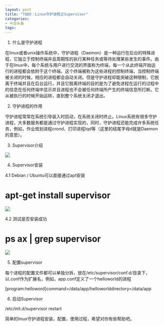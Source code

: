 ```yaml
---
layout: post
title: "TODO：Linux守护进程之Supervisor"
categories:
- 今日头条
tags:
---
```

1. 什么是守护进程

在linux或者unix操作系统中，守护进程（Daemon）是一种运行在后台的特殊进程，它独立于控制终端并且周期性的执行某种任务或等待处理某些发生的事件。由于在linux中，每个系统与用户进行交流的界面称为终端，每一个从此终端开始运行的进程都会依附于这个终端，这个终端被称为这些进程的控制终端，当控制终端被关闭的时候，相应的进程都会自动关闭。但是守护进程却能突破这种限制，它脱离于终端并且在后台运行，并且它脱离终端的目的是为了避免进程在运行的过程中的信息在任何终端中显示并且进程也不会被任何终端所产生的终端信息所打断。它从被执行的时候开始运转，直到整个系统关闭才退出。

2. 守护进程的作用

守护进程常常在系统引导装入时启动，在系统关闭时终止。Linux系统有很多守护进程，大多数服务都是通过守护进程实现的，同时，守护进程还能完成许多系统任务，例如，作业规划进程crond、打印进程lqd等（这里的结尾字母d就是Daemon的意思）。

3. Supervisor介绍

![](http://p1.pstatp.com/large/106500059483bd8b3a32)

4. Supervisor安装

4.1 Debian / Ubuntu可以直接通过apt安装

# apt-get install supervisor

![](http://p1.pstatp.com/large/101e0007332190a88481)

4.2 测试是否安装成功

# ps ax | grep supervisor

![](http://p3.pstatp.com/large/10660005923ee8bd75c6)

5. 配置supervisor

每个进程的配置文件都可以单独分拆，放在/etc/supervisor/conf.d/目录下，以.conf作为扩展名，例如，app.conf定义了一个helloworld的进程

[program:helloword]command=/data/app/helloworlddirectory=/data/app

6. 启动Supervisor

/etc/init.d/supervisor restart

简单的linux守护进程安装，配置，使用过程，希望对你有些帮助吧。